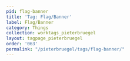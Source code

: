 ```yaml
---
pid: flag-banner
title: 'Tag: Flag/Banner'
label: Flag/Banner
category: Things
collection: worktags_pieterbruegel
layout: tagpage_pieterbruegel
order: '063'
permalink: "/pieterbruegel/tags/flag-banner/"
---
```

